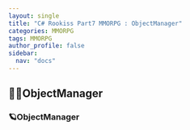 ```yaml
---
layout: single
title: "C# Rookiss Part7 MMORPG : ObjectManager"
categories: MMORPG
tags: MMORPG
author_profile: false
sidebar:
  nav: "docs"
---
```



## 🙇‍♀️ObjectManager




### 🪐ObjectManager








